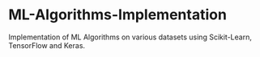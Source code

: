 # ML-Algorithms-Implementation
Implementation of ML Algorithms on various datasets using Scikit-Learn, TensorFlow and Keras.
